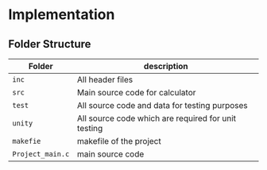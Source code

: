 # Implementation

## Folder Structure
Folder        | description
--------------| ----------------------------------------------
`inc`         | All header files
`src`         | Main source code for calculator
`test`        | All source code and data for testing purposes
`unity`        | All source code which are required for unit testing
`makefie`        | makefile of the project
`Project_main.c`        | main source code 



